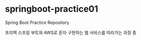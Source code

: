 # springboot-practice01

Spring Boot Practice Repository

프리렉 스프링 부트와 AWS로 혼자 구현하는 웹 서비스를 따라가는 과정 중
